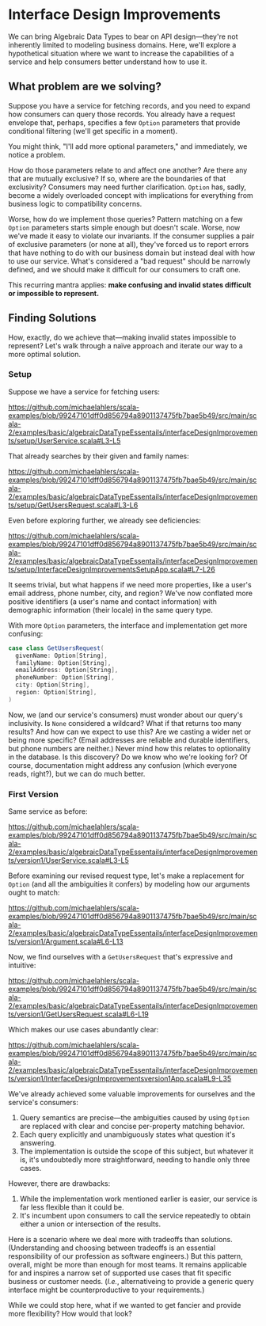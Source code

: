 # Interface Design Improvements

We can bring Algebraic Data Types to bear on API design—they're not inherently limited to modeling business domains. Here, we'll explore a hypothetical situation where we want to increase the capabilities of a service and help consumers better understand how to use it.

## What problem are we solving?

Suppose you have a service for fetching records, and you need to expand how consumers can query those records. You already have a request envelope that, perhaps, specifies a few `Option` parameters that provide conditional filtering (we'll get specific in a moment).

You might think, "I'll add more optional parameters," and immediately, we notice a problem.

How do those parameters relate to and affect one another? Are there any that are mutually exclusive? If so, where are the boundaries of that exclusivity? Consumers may need further clarification. `Option` has, sadly, become a widely overloaded concept with implications for everything from business logic to compatibility concerns.

Worse, how do we implement those queries? Pattern matching on a few `Option` parameters starts simple enough but doesn't scale. Worse, now we've made it easy to violate our invariants. If the consumer supplies a pair of exclusive parameters (or none at all), they've forced us to report errors that have nothing to do with our business domain but instead deal with how to use our service. What's considered a "bad request" should be narrowly defined, and we should make it difficult for our consumers to craft one.

This recurring mantra applies: **make confusing and invalid states difficult or impossible to represent.**

## Finding Solutions

How, exactly, do we achieve that—making invalid states impossible to represent? Let's walk through a naïve approach and iterate our way to a more optimal solution.

### Setup

Suppose we have a service for fetching users:

https://github.com/michaelahlers/scala-examples/blob/99247101dff0d856794a8901137475fb7bae5b49/src/main/scala-2/examples/basic/algebraicDataTypeEssentails/interfaceDesignImprovements/setup/UserService.scala#L3-L5

That already searches by their given and family names:

https://github.com/michaelahlers/scala-examples/blob/99247101dff0d856794a8901137475fb7bae5b49/src/main/scala-2/examples/basic/algebraicDataTypeEssentails/interfaceDesignImprovements/setup/GetUsersRequest.scala#L3-L6

Even before exploring further, we already see deficiencies:

https://github.com/michaelahlers/scala-examples/blob/99247101dff0d856794a8901137475fb7bae5b49/src/main/scala-2/examples/basic/algebraicDataTypeEssentails/interfaceDesignImprovements/setup/InterfaceDesignImprovementsSetupApp.scala#L7-L26

It seems trivial, but what happens if we need more properties, like a user's email address, phone number, city, and region? We've now conflated more positive identifiers (a user's name and contact information) with demographic information (their locale) in the same query type.

With more `Option` parameters, the interface and implementation get more confusing:

```scala
case class GetUsersRequest(
  givenName: Option[String],
  familyName: Option[String],
  emailAddress: Option[String],
  phoneNumber: Option[String],
  city: Option[String],
  region: Option[String],
)
```

Now, we (and our service's consumers) must wonder about our query's inclusivity. Is `None` considered a wildcard? What if that returns too many results? And how can we expect to use this? Are we casting a wider net or being more specific? (Email addresses are reliable and durable identifiers, but phone numbers are neither.) Never mind how this relates to optionality in the database. Is this discovery? Do we know who we're looking for? Of course, documentation might address any confusion (which everyone reads, right?), but we can do much better.

### First Version

Same service as before:

https://github.com/michaelahlers/scala-examples/blob/99247101dff0d856794a8901137475fb7bae5b49/src/main/scala-2/examples/basic/algebraicDataTypeEssentails/interfaceDesignImprovements/version1/UserService.scala#L3-L5

Before examining our revised request type, let's make a replacement for `Option` (and all the ambiguities it confers) by modeling how our arguments ought to match:

https://github.com/michaelahlers/scala-examples/blob/99247101dff0d856794a8901137475fb7bae5b49/src/main/scala-2/examples/basic/algebraicDataTypeEssentails/interfaceDesignImprovements/version1/Argument.scala#L6-L13

Now, we find ourselves with a `GetUsersRequest` that's expressive and intuitive:

https://github.com/michaelahlers/scala-examples/blob/99247101dff0d856794a8901137475fb7bae5b49/src/main/scala-2/examples/basic/algebraicDataTypeEssentails/interfaceDesignImprovements/version1/GetUsersRequest.scala#L6-L19

Which makes our use cases abundantly clear:

https://github.com/michaelahlers/scala-examples/blob/99247101dff0d856794a8901137475fb7bae5b49/src/main/scala-2/examples/basic/algebraicDataTypeEssentails/interfaceDesignImprovements/version1/InterfaceDesignImprovementsversion1App.scala#L9-L35

We've already achieved some valuable improvements for ourselves and the service's consumers:

1. Query semantics are precise—the ambiguities caused by using `Option` are replaced with clear and concise per-property matching behavior.
1. Each query explicitly and unambiguously states what question it's answering.
1. The implementation is outside the scope of this subject, but whatever it is, it's undoubtedly more straightforward, needing to handle only three cases.

However, there are drawbacks:

1. While the implementation work mentioned earlier is easier, our service is far less flexible than it could be.
1. It's incumbent upon consumers to call the service repeatedly to obtain either a union or intersection of the results.

Here is a scenario where we deal more with tradeoffs than solutions. (Understanding and choosing between tradeoffs is an essential responsibility of our profession as software engineers.) But this pattern, overall, might be more than enough for most teams. It remains applicable for and inspires a narrow set of supported use cases that fit specific business or customer needs. (_I.e._, alternativeing to provide a generic query interface might be counterproductive to your requirements.)

While we could stop here, what if we wanted to get fancier and provide more flexibility? How would that look?
